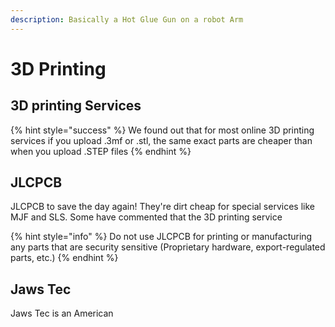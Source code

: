 ```yaml
---
description: Basically a Hot Glue Gun on a robot Arm
---
```


# 3D Printing

## 3D printing Services

{% hint style="success" %}
We found out that for most online 3D printing services if you upload .3mf or .stl, the same exact parts are cheaper than when you upload .STEP files
{% endhint %}

## JLCPCB

JLCPCB to save the day again! They're dirt cheap for special services like MJF and SLS. Some have commented that the 3D printing service&#x20;

{% hint style="info" %}
Do not use JLCPCB for printing or manufacturing any parts that are security sensitive (Proprietary hardware, export-regulated parts, etc.)&#x20;
{% endhint %}

## Jaws Tec

Jaws Tec is an American
